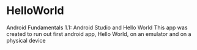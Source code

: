 # HelloWorld
Android Fundamentals 1.1: Android Studio and Hello World
This app was created to run out first android app, Hello World, on an emulator and on a physical device
